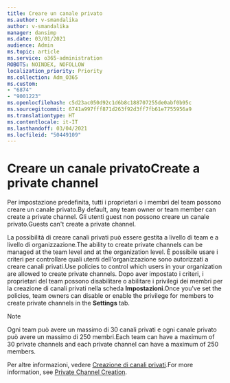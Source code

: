```yaml
---
title: Creare un canale privato
ms.author: v-smandalika
author: v-smandalika
manager: dansimp
ms.date: 03/01/2021
audience: Admin
ms.topic: article
ms.service: o365-administration
ROBOTS: NOINDEX, NOFOLLOW
localization_priority: Priority
ms.collection: Adm_O365
ms.custom:
- "6874"
- "9001223"
ms.openlocfilehash: c5d23ac050d92c1d6b8c188707255de0abf0b95c
ms.sourcegitcommit: 6741a997fff871d263f92d3ff7fb61e7755956a9
ms.translationtype: HT
ms.contentlocale: it-IT
ms.lasthandoff: 03/04/2021
ms.locfileid: "50449109"
---
```

# <a name="create-a-private-channel"></a><span data-ttu-id="a33d1-102">Creare un canale privato</span><span class="sxs-lookup"><span data-stu-id="a33d1-102">Create a private channel</span></span>

<span data-ttu-id="a33d1-103">Per impostazione predefinita, tutti i proprietari o i membri del team possono creare un canale privato.</span><span class="sxs-lookup"><span data-stu-id="a33d1-103">By default, any team owner or team member can create a private channel.</span></span> <span data-ttu-id="a33d1-104">Gli utenti guest non possono creare un canale privato.</span><span class="sxs-lookup"><span data-stu-id="a33d1-104">Guests can't create a private channel.</span></span> 

<span data-ttu-id="a33d1-105">La possibilità di creare canali privati può essere gestita a livello di team e a livello di organizzazione.</span><span class="sxs-lookup"><span data-stu-id="a33d1-105">The ability to create private channels can be managed at the team level and at the organization level.</span></span> <span data-ttu-id="a33d1-106">È possibile usare i criteri per controllare quali utenti dell'organizzazione sono autorizzati a creare canali privati.</span><span class="sxs-lookup"><span data-stu-id="a33d1-106">Use policies to control which users in your organization are allowed to create private channels.</span></span> <span data-ttu-id="a33d1-107">Dopo aver impostato i criteri, i proprietari del team possono disabilitare o abilitare i privilegi dei membri per la creazione di canali privati nella scheda **Impostazioni**.</span><span class="sxs-lookup"><span data-stu-id="a33d1-107">Once you've set the policies, team owners can disable or enable the privilege for members to create private channels in the **Settings** tab.</span></span>

> [!NOTE]
> <span data-ttu-id="a33d1-108">Ogni team può avere un massimo di 30 canali privati e ogni canale privato può avere un massimo di 250 membri.</span><span class="sxs-lookup"><span data-stu-id="a33d1-108">Each team can have a maximum of 30 private channels and each private channel can have a maximum of 250 members.</span></span>

<span data-ttu-id="a33d1-109">Per altre informazioni, vedere [Creazione di canali privati](https://docs.microsoft.com/MicrosoftTeams/private-channels#private-channel-creation).</span><span class="sxs-lookup"><span data-stu-id="a33d1-109">For more information, see [Private Channel Creation](https://docs.microsoft.com/MicrosoftTeams/private-channels#private-channel-creation).</span></span>


